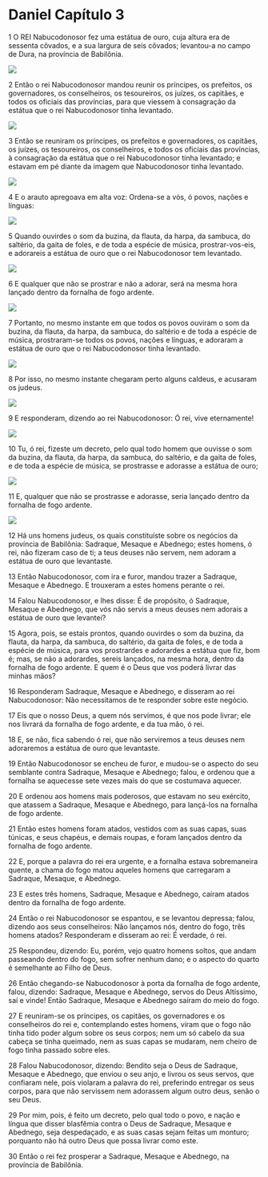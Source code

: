 # Daniel Capítulo 3

1	O REI Nabucodonosor fez uma estátua de ouro, cuja altura era de sessenta côvados, e a sua largura de seis côvados; levantou-a no campo de Dura, na província de Babilônia.

![](.img/27_Da_03_01_RG.jpg)

2	Então o rei Nabucodonosor mandou reunir os príncipes, os prefeitos, os governadores, os conselheiros, os tesoureiros, os juízes, os capitães, e todos os oficiais das províncias, para que viessem à consagração da estátua que o rei Nabucodonosor tinha levantado.

![](.img/27_Da_03_02_RG.jpg)

3	Então se reuniram os príncipes, os prefeitos e governadores, os capitães, os juízes, os tesoureiros, os conselheiros, e todos os oficiais das províncias, à consagração da estátua que o rei Nabucodonosor tinha levantado; e estavam em pé diante da imagem que Nabucodonosor tinha levantado.

![](.img/27_Da_03_03_RG.jpg)

4	E o arauto apregoava em alta voz: Ordena-se a vós, ó povos, nações e línguas:

![](.img/27_Da_03_04_RG.jpg)

5	Quando ouvirdes o som da buzina, da flauta, da harpa, da sambuca, do saltério, da gaita de foles, e de toda a espécie de música, prostrar-vos-eis, e adorareis a estátua de ouro que o rei Nabucodonosor tem levantado.

![](.img/27_Da_03_05_RG.jpg)

6	E qualquer que não se prostrar e não a adorar, será na mesma hora lançado dentro da fornalha de fogo ardente.

![](.img/27_Da_03_06_RG.jpg)

7	Portanto, no mesmo instante em que todos os povos ouviram o som da buzina, da flauta, da harpa, da sambuca, do saltério e de toda a espécie de música, prostraram-se todos os povos, nações e línguas, e adoraram a estátua de ouro que o rei Nabucodonosor tinha levantado.

![](.img/27_Da_03_07_RG.jpg)

8	Por isso, no mesmo instante chegaram perto alguns caldeus, e acusaram os judeus.

![](.img/27_Da_03_08_RG.jpg)

9	E responderam, dizendo ao rei Nabucodonosor: Ó rei, vive eternamente!

![](.img/27_Da_03_09_RG.jpg)

10	Tu, ó rei, fizeste um decreto, pelo qual todo homem que ouvisse o som da buzina, da flauta, da harpa, da sambuca, do saltério, e da gaita de foles, e de toda a espécie de música, se prostrasse e adorasse a estátua de ouro;

![](.img/27_Da_03_10_RG.jpg)

11	E, qualquer que não se prostrasse e adorasse, seria lançado dentro da fornalha de fogo ardente.

![](.img/27_Da_03_11_RG.jpg)

12	Há uns homens judeus, os quais constituíste sobre os negócios da província de Babilônia: Sadraque, Mesaque e Abednego; estes homens, ó rei, não fizeram caso de ti; a teus deuses não servem, nem adoram a estátua de ouro que levantaste.

13	Então Nabucodonosor, com ira e furor, mandou trazer a Sadraque, Mesaque e Abednego. E trouxeram a estes homens perante o rei.

14	Falou Nabucodonosor, e lhes disse: É de propósito, ó Sadraque, Mesaque e Abednego, que vós não servis a meus deuses nem adorais a estátua de ouro que levantei?

15	Agora, pois, se estais prontos, quando ouvirdes o som da buzina, da flauta, da harpa, da sambuca, do saltério, da gaita de foles, e de toda a espécie de música, para vos prostrardes e adorardes a estátua que fiz, bom é; mas, se não a adorardes, sereis lançados, na mesma hora, dentro da fornalha de fogo ardente. E quem é o Deus que vos poderá livrar das minhas mãos?

16	Responderam Sadraque, Mesaque e Abednego, e disseram ao rei Nabucodonosor: Não necessitamos de te responder sobre este negócio.

17	Eis que o nosso Deus, a quem nós servimos, é que nos pode livrar; ele nos livrará da fornalha de fogo ardente, e da tua mão, ó rei.

18	E, se não, fica sabendo ó rei, que não serviremos a teus deuses nem adoraremos a estátua de ouro que levantaste.

19	Então Nabucodonosor se encheu de furor, e mudou-se o aspecto do seu semblante contra Sadraque, Mesaque e Abednego; falou, e ordenou que a fornalha se aquecesse sete vezes mais do que se costumava aquecer.

20	E ordenou aos homens mais poderosos, que estavam no seu exército, que atassem a Sadraque, Mesaque e Abednego, para lançá-los na fornalha de fogo ardente.

21	Então estes homens foram atados, vestidos com as suas capas, suas túnicas, e seus chapéus, e demais roupas, e foram lançados dentro da fornalha de fogo ardente.

22	E, porque a palavra do rei era urgente, e a fornalha estava sobremaneira quente, a chama do fogo matou aqueles homens que carregaram a Sadraque, Mesaque, e Abednego.

23	E estes três homens, Sadraque, Mesaque e Abednego, caíram atados dentro da fornalha de fogo ardente.

24	Então o rei Nabucodonosor se espantou, e se levantou depressa; falou, dizendo aos seus conselheiros: Não lançamos nós, dentro do fogo, três homens atados? Responderam e disseram ao rei: É verdade, ó rei.

25	Respondeu, dizendo: Eu, porém, vejo quatro homens soltos, que andam passeando dentro do fogo, sem sofrer nenhum dano; e o aspecto do quarto é semelhante ao Filho de Deus.

26	Então chegando-se Nabucodonosor à porta da fornalha de fogo ardente, falou, dizendo: Sadraque, Mesaque e Abednego, servos do Deus Altíssimo, saí e vinde! Então Sadraque, Mesaque e Abednego saíram do meio do fogo.

27	E reuniram-se os príncipes, os capitães, os governadores e os conselheiros do rei e, contemplando estes homens, viram que o fogo não tinha tido poder algum sobre os seus corpos; nem um só cabelo da sua cabeça se tinha queimado, nem as suas capas se mudaram, nem cheiro de fogo tinha passado sobre eles.

28	Falou Nabucodonosor, dizendo: Bendito seja o Deus de Sadraque, Mesaque e Abednego, que enviou o seu anjo, e livrou os seus servos, que confiaram nele, pois violaram a palavra do rei, preferindo entregar os seus corpos, para que não servissem nem adorassem algum outro deus, senão o seu Deus.

29	Por mim, pois, é feito um decreto, pelo qual todo o povo, e nação e língua que disser blasfêmia contra o Deus de Sadraque, Mesaque e Abednego, seja despedaçado, e as suas casas sejam feitas um monturo; porquanto não há outro Deus que possa livrar como este.

30	Então o rei fez prosperar a Sadraque, Mesaque e Abednego, na província de Babilônia.

